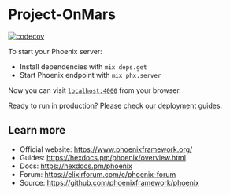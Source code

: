 # Project-OnMars
[![codecov](https://codecov.io/gh/GiovanniHessel94/project-on-mars/branch/main/graph/badge.svg?token=3SU9DYKHWA)](https://codecov.io/gh/GiovanniHessel94/project-on-mars)

To start your Phoenix server:

  * Install dependencies with `mix deps.get`
  * Start Phoenix endpoint with `mix phx.server`

Now you can visit [`localhost:4000`](http://localhost:4000) from your browser.

Ready to run in production? Please [check our deployment guides](https://hexdocs.pm/phoenix/deployment.html).

## Learn more

  * Official website: https://www.phoenixframework.org/
  * Guides: https://hexdocs.pm/phoenix/overview.html
  * Docs: https://hexdocs.pm/phoenix
  * Forum: https://elixirforum.com/c/phoenix-forum
  * Source: https://github.com/phoenixframework/phoenix

